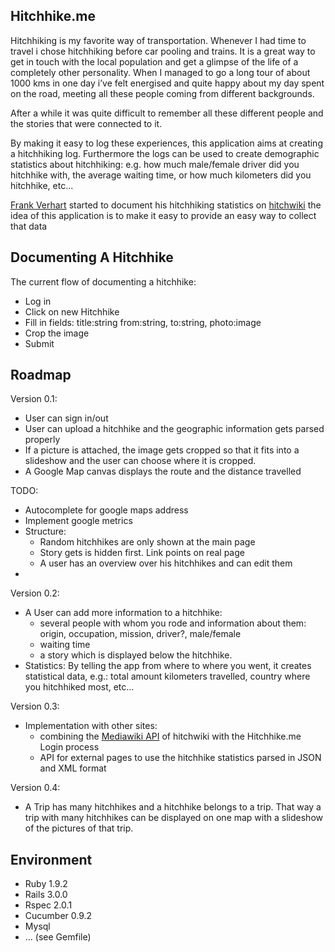 Hitchhike.me
----------

Hitchhiking is my favorite way of transportation. Whenever I had time to
travel i chose hitchhiking before car pooling and trains. It is a great way
to get in touch with the local population and get a glimpse of the life of 
a completely other personality.
When I managed to go a long tour of about 1000 kms in one day i’ve felt 
energised and quite happy about my day spent on the road, meeting all 
these people coming from different backgrounds.

After a while it was quite difficult to remember all these different people
and the stories that were connected to it.

By making it easy to log these experiences,
this application aims at creating a hitchhiking log.
Furthermore the logs can be used to create demographic statistics about hitchhiking:
e.g. how much male/female driver did you hitchhike with, the average waiting time, 
or how much kilometers did you hitchhike, etc...

[Frank Verhart](http://hitchwiki.org/en/User:Fverhart) started to document his 
hitchhiking statistics on [hitchwiki](http://hitchwiki.org/en/User:Fverhart) the idea
of this application is to make it easy to provide an easy way to collect that data


Documenting A Hitchhike
-----------------------

The current flow of documenting a hitchhike:

* Log in
* Click on new Hitchhike
* Fill in fields: title:string from:string, to:string, photo:image
* Crop the image
* Submit

Roadmap
-------

Version 0.1:

* User can sign in/out
* User can upload a hitchhike and the geographic information gets parsed properly
* If a picture is attached, the image gets cropped so that it fits into
  a slideshow and the user can choose where it is cropped.
* A Google Map canvas displays the route and the distance travelled

TODO:
* Autocomplete for google maps address
* Implement google metrics
* Structure:
  - Random hitchhikes are only shown at the main page
  - Story gets is hidden first. Link points on real page
  - A user has an overview over his hitchhikes and can edit them
* 

Version 0.2:

* A User can add more information to a hitchhike:
  - several people with whom you rode and information about them: 
    origin, occupation, mission, driver?, male/female
  - waiting time
  - a story which is displayed below the hitchhike.
* Statistics:
  By telling the app from where to where you went, it creates statistical data, e.g.:
  total amount kilometers travelled, country where you hitchhiked most, etc...

Version 0.3:

* Implementation with other sites:
  - combining the [Mediawiki API](http://www.mediawiki.org/wiki/API:Login) of hitchwiki  with the
    Hitchhike.me Login process
  - API for external pages to use the hitchhike statistics parsed in JSON and XML format
  

Version 0.4:

* A Trip has many hitchhikes and a hitchhike belongs to a trip.
  That way a trip with many hitchhikes can be displayed on one map with a slideshow
  of the pictures of that trip.

Environment
-----------

* Ruby 1.9.2
* Rails 3.0.0
* Rspec 2.0.1
* Cucumber 0.9.2
* Mysql
* ... (see Gemfile)

